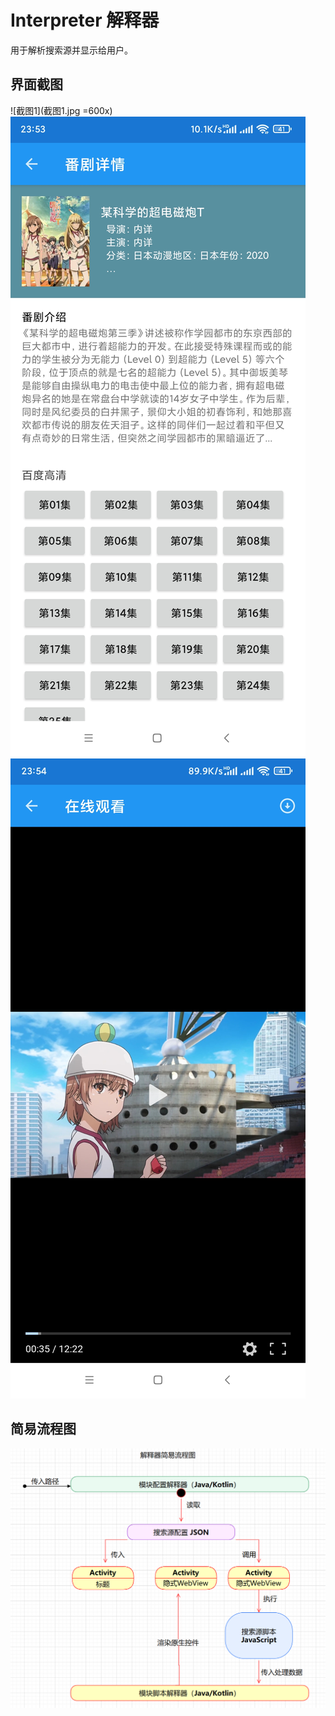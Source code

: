 # Interpreter 解释器
用于解析搜索源并显示给用户。

## 界面截图
![截图1](截图1.jpg =600x) ![截图2](截图2.jpg) ![截图3](截图3.jpg)

## 简易流程图
![流程图](解释器流程图.png)
